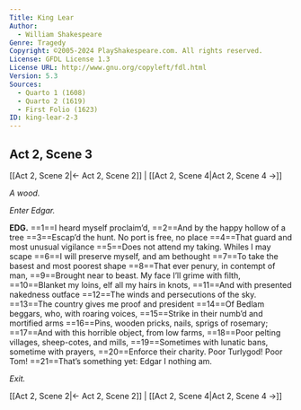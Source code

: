 ```yaml
---
Title: King Lear
Author: 
  - William Shakespeare
Genre: Tragedy
Copyright: ©2005-2024 PlayShakespeare.com. All rights reserved.
License: GFDL License 1.3
License URL: http://www.gnu.org/copyleft/fdl.html
Version: 5.3
Sources:
  - Quarto 1 (1608)
  - Quarto 2 (1619)
  - First Folio (1623)
ID: king-lear-2-3
---
```


## Act 2, Scene 3
[[Act 2, Scene 2|← Act 2, Scene 2]] | [[Act 2, Scene 4|Act 2, Scene 4 →]]

*A wood.*

*Enter Edgar.*

**EDG.**
==1==I heard myself proclaim’d,
==2==And by the happy hollow of a tree
==3==Escap’d the hunt. No port is free, no place
==4==That guard and most unusual vigilance
==5==Does not attend my taking. Whiles I may scape
==6==I will preserve myself, and am bethought
==7==To take the basest and most poorest shape
==8==That ever penury, in contempt of man,
==9==Brought near to beast. My face I’ll grime with filth,
==10==Blanket my loins, elf all my hairs in knots,
==11==And with presented nakedness outface
==12==The winds and persecutions of the sky.
==13==The country gives me proof and president
==14==Of Bedlam beggars, who, with roaring voices,
==15==Strike in their numb’d and mortified arms
==16==Pins, wooden pricks, nails, sprigs of rosemary;
==17==And with this horrible object, from low farms,
==18==Poor pelting villages, sheep-cotes, and mills,
==19==Sometimes with lunatic bans, sometime with prayers,
==20==Enforce their charity. Poor Turlygod! Poor Tom!
==21==That’s something yet: Edgar I nothing am.

*Exit.*

[[Act 2, Scene 2|← Act 2, Scene 2]] | [[Act 2, Scene 4|Act 2, Scene 4 →]]